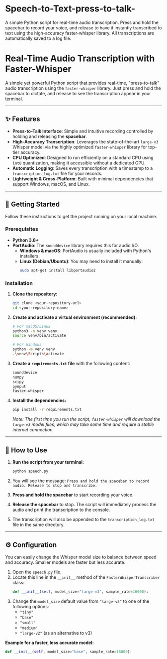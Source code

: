 # Speech-to-Text-press-to-talk-
A simple Python script for real-time audio transcription. Press and hold the spacebar to record your voice, and release to have it instantly transcribed to text using the high-accuracy faster-whisper library. All transcriptions are automatically saved to a log file.
# Real-Time Audio Transcription with Faster-Whisper

A simple yet powerful Python script that provides real-time, "press-to-talk" audio transcription using the `faster-whisper` library. Just press and hold the spacebar to dictate, and release to see the transcription appear in your terminal.



---

## ✨ Features

* **Press-to-Talk Interface**: Simple and intuitive recording controlled by holding and releasing the **spacebar**.
* **High-Accuracy Transcription**: Leverages the state-of-the-art `large-v3` Whisper model via the highly optimized `faster-whisper` library for top-tier accuracy.
* **CPU Optimized**: Designed to run efficiently on a standard CPU using `int8` quantization, making it accessible without a dedicated GPU.
* **Automatic Logging**: Saves every transcription with a timestamp to a `transcription_log.txt` file for your records.
* **Lightweight & Cross-Platform**: Built with minimal dependencies that support Windows, macOS, and Linux.

---

## 🚀 Getting Started

Follow these instructions to get the project running on your local machine.

### Prerequisites

* **Python 3.8+**
* **PortAudio**: The `sounddevice` library requires this for audio I/O.
    * **Windows & macOS**: PortAudio is usually included with Python's installers.
    * **Linux (Debian/Ubuntu)**: You may need to install it manually:
        ```sh
        sudo apt-get install libportaudio2
        ```

### Installation

1.  **Clone the repository:**
    ```sh
    git clone <your-repository-url>
    cd <your-repository-name>
    ```

2.  **Create and activate a virtual environment (recommended):**
    ```sh
    # For macOS/Linux
    python3 -m venv venv
    source venv/bin/activate

    # For Windows
    python -m venv venv
    .\venv\Scripts\activate
    ```

3.  **Create a `requirements.txt` file** with the following content:
    ```txt
    sounddevice
    numpy
    scipy
    pynput
    faster-whisper
    ```

4.  **Install the dependencies:**
    ```sh
    pip install -r requirements.txt
    ```
    *Note: The first time you run the script, `faster-whisper` will download the `large-v3` model files, which may take some time and require a stable internet connection.*

---

## 🎤 How to Use

1.  **Run the script from your terminal:**
    ```sh
    python speech.py
    ```

2.  You will see the message: `Press and hold the spacebar to record audio. Release to stop and transcribe.`

3.  **Press and hold the spacebar** to start recording your voice.

4.  **Release the spacebar** to stop. The script will immediately process the audio and print the transcription to the console.

5.  The transcription will also be appended to the `transcription_log.txt` file in the same directory.

---

## ⚙️ Configuration

You can easily change the Whisper model size to balance between speed and accuracy. Smaller models are faster but less accurate.

1.  Open the `speech.py` file.
2.  Locate this line in the `__init__` method of the `FasterWhisperTranscriber` class:
    ```python
    def __init__(self, model_size="large-v3", sample_rate=16000):
    ```
3.  Change the `model_size` default value from `"large-v3"` to one of the following options:
    * `"tiny"`
    * `"base"`
    * `"small"`
    * `"medium"`
    * `"large-v2"` (as an alternative to v3)

**Example for a faster, less accurate model:**
```python
def __init__(self, model_size="base", sample_rate=16000):
```
